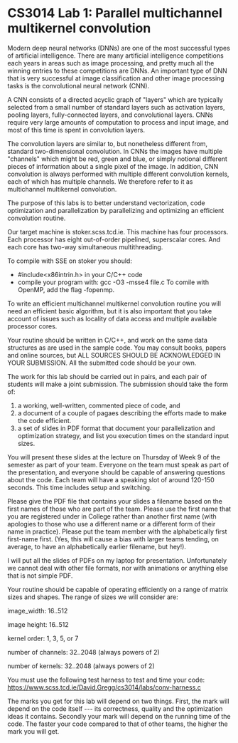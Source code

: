 # CS3014 Lab 1: Parallel multichannel multikernel convolution

Modern deep neural networks (DNNs) are one of the most successful
types of artificial intelligence. There are many artificial
intelligence competitions each years in areas such as image
processing, and pretty much all the winning entries to these
competitions are DNNs. An important type of DNN that is very
successful at image classification and other image processing
tasks is the convolutional neural network (CNN).

A CNN consists of a directed acyclic graph of "layers" which
are typically selected from a small number of standard layers
such as activation layers, pooling layers, fully-connected
layers, and convolutional layers. CNNs require very large
amounts of computation to process and input image, and most
of this time is spent in convolution layers.

The convolution layers are similar to, but nonetheless different from,
standard two-dimensional convolution. In CNNs the images have multiple
"channels" which might be red, green and blue, or simply notional
different pieces of information about a single pixel of the image.
In addition, CNN convolution is always performed with multiple
different convolution kernels, each of which has multiple
channels. We therefore refer to it as multichannel multikernel
convolution.

The purpose of this labs is to better understand vectorization, code
optimization and parallelization by parallelizing and optimizing
an efficient convolution routine.

Our target machine is stoker.scss.tcd.ie. This machine has four
processors.  Each processor has eight out-of-order pipelined,
superscalar cores.  And each core has two-way simultaneous
multithreading.

To compile with SSE on stoker you should:
- #include<x86intrin.h> in your C/C++ code
- compile your program with: gcc -O3 -msse4 file.c
To comile with OpenMP, add the flag -fopenmp.

To write an efficient multichannel multikernel convolution routine you
will need an efficient basic algorithm, but it is also important that
you take account of issues such as locality of data access and
multiple available processor cores.

Your routine should be written in C/C++, and work on the same data
structures as are used in the sample code. You may consult books,
papers and online sources, but ALL SOURCES SHOULD BE ACKNOWLEDGED
IN YOUR SUBMISSION. All the submitted code should be your own.

The work for this lab should be carried out in pairs, and each pair of
students will make a joint submission. The submission should take the
form of:
1. a working, well-written, commented piece of code, and
2. a document of a couple of pagaes describing the efforts made to
    make the code efficient.
3. a set of slides in PDF format that document your parallelization
    and optimization strategy, and list you execution times on the
    standard input sizes.

You will present these slides at the lecture on Thursday of Week 9 of
the semester as part of your team. Everyone on the team must speak as
part of the presentation, and everyone should be capable of answering
questions about the code. Each team will have a speaking slot of
around 120-150 seconds. This time includes setup and switching.

Please give the PDF file that contains your slides a filename based
on the first names of those who are part of the team. Please use the
first name that you are registered under in College rather than another
first name (with apologies to those who use a different name or a
different form of their name in practice). Please put the team member
with the alphabetically first first-name first. (Yes, this will cause
a bias with larger teams tending, on average, to have an alphabetically
earlier filename, but hey!).

I will put all the slides of PDFs on my laptop for presentation.
Unfortunately we cannot deal with other file formats, nor with
animations or anything else that is not simple PDF.

Your routine should be capable of operating efficiently on a range of
matrix sizes and shapes. The range of sizes we will consider are:

image_width: 16..512

image height: 16..512

kernel order: 1, 3, 5, or 7

number of channels: 32..2048 (always powers of 2)

number of kernels: 32..2048 (always powers of 2)

You must use the following test harness to test and time your code:
https://www.scss.tcd.ie/David.Gregg/cs3014/labs/conv-harness.c

The marks you get for this lab will depend on two things. First, the
mark will depend on the code itself --- its correctness, quality and
the optimization ideas it contains. Secondly your mark will depend on
the running time of the code. The faster your code compared to that of
other teams, the higher the mark you will get.

